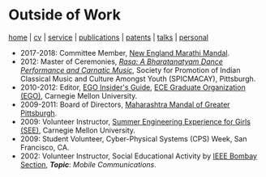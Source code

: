# Outside of Work
[home](index.html) \| [cv](files/docs/AkshayRajhansCV.pdf) \| [service](service.html) \| [publications](publications.html) \| [patents](patents.html) \| [talks](talks.html) \| [personal](personal.html)

- 2017-2018: Committee Member, [New England Marathi Mandal](www.nemm.org).
- 2012: Master of Ceremonies, [*Rasa: A Bharatanatyam Dance Performance and Carnatic Music*](http://www.andrew.cmu.edu/user/macay/events/rasa.jpg), Society for Promotion of Indian Classical Music and Culture Amongst Youth (SPICMACAY), Pittsburgh. 
- 2010-2012: Editor, [EGO Insider's Guide](https:www.ece.cmu.edu/~ego/files/insiders/guide2012.pdf), [ECE Graduate Organization (EGO)](https://www.ece.cmu.edu/~ego/), Carnegie Mellon University.
- 2009-2011: Board of Directors, [Maharashtra Mandal of Greater Pittsburgh](www.mmpgh.org).
- 2009: Volunteer Instructor, [Summer Engineering Experience for Girls (SEE)](https://www.cmu.edu/ices/outreach/see/), Carnegie Mellon University.
- 2009: Student Volunteer, Cyber-Physical Systems (CPS) Week, San Francisco, CA. 
- 2002: Volunteer Instructor, Social Educational Activity by [IEEE Bombay Section](http://ieeebombay.org), **_Topic_**: *Mobile Communications*.
